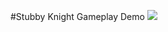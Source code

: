 #Stubby Knight
Gameplay Demo
![](https://github.com/Kyouhei69/StubbyKnight/blob/0.4/SDL_Project/Demo_Gif/gameplay.gif)

